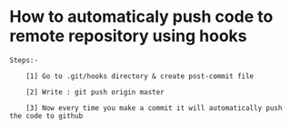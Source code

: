 # How to automaticaly push code to remote repository using hooks

    Steps:-

        [1] Go to .git/hooks directory & create post-commit file

        [2] Write : git push origin master

        [3] Now every time you make a commit it will automatically push the code to github
